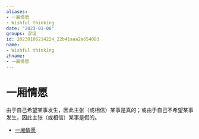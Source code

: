 ```yaml
---
aliases:
- 一厢情愿
- Wishful thinking
date: "2023-01-06"
groups: 谬误
id: 20230106214224_22b41aaa2a654083
name:
- Wishful thinking
zhname:
- 一厢情愿
---
```


# 一厢情愿

由于自己希望某事发生，因此主张（或相信）某事是真的；或由于自己不希望某事发生，因此主张（或相信）某事是假的。

* [一厢情愿](https://zh.wikipedia.org/wiki/%E4%B8%80%E5%BB%82%E6%83%85%E9%A1%98)
